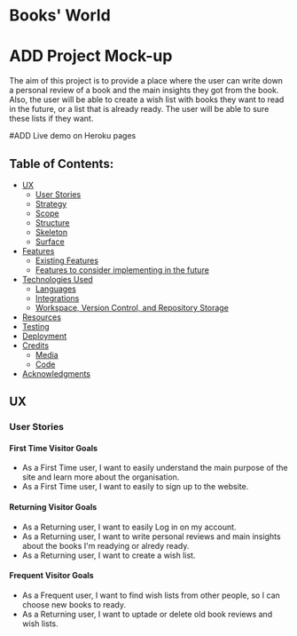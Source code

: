 # Books' World

# ADD Project Mock-up

The aim of this project is to provide a place where the user can write down a personal review of a book and the main insights they got from the book.
Also, the user will be able to create a wish list with books they want to read in the future, or a list that is already ready. The user will
be able to sure these lists if they want.

#ADD Live demo on Heroku pages

## Table of Contents:

- [UX](#ux)
  - [User Stories](#user-stories)
  - [Strategy](#1-strategy)
  - [Scope](#2-scope)
  - [Structure](#3-structure)
  - [Skeleton](#4-skeleton)
  - [Surface](#5-surface)
- [Features](#features)
  - [Existing Features](#existing-features)
  - [Features to consider implementing in the future](#features-to-consider-implementing-in-the-future)
- [Technologies Used](#technologies-used)
  - [Languages](#1-languages)
  - [Integrations](#2-integrations)
  - [Workspace, Version Control, and Repository Storage](#3-workspace-version-control-and-repository-storage)
- [Resources](#resources)
- [Testing](#testing)
- [Deployment](#deployment)
- [Credits](#credits)
  - [Media](#media)
  - [Code](#code)
- [Acknowledgments](#acknowledgments)

## UX

### User Stories

#### First Time Visitor Goals

- As a First Time user, I want to easily understand the main purpose of the site and learn more about the organisation.
- As a First Time user, I want to easily to sign up to the website.

#### Returning Visitor Goals

- As a Returning user, I want to easily Log in on my account.
- As a Returning user, I want to write personal reviews and main insights about the books I'm readying or alredy ready.
- As a Returning user, I want to create a wish list.

#### Frequent Visitor Goals

- As a Frequent user, I want to find wish lists from other people, so I can choose new books to ready.
- As a Returning user, I want to uptade or delete old book reviews and wish lists.
